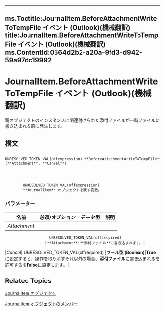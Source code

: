 

---
ms.Toctitle:JournalItem.BeforeAttachmentWriteToTempFile イベント (Outlook)(機械翻訳)
title:JournalItem.BeforeAttachmentWriteToTempFile イベント (Outlook)(機械翻訳)
ms.ContentId:0564d2b2-a20a-9fd3-d942-59a97dc19992
---
# JournalItem.BeforeAttachmentWriteToTempFile イベント (Outlook)(機械翻訳)




親オブジェクトのインスタンスに関連付けられた添付ファイルが一時ファイルに書き込まれる前に発生します。

## 構文

            UNRESOLVED_TOKEN_VAL(offexpression).**BeforeAttachmentWriteToTempFile**(**Attachment**, **Cancel**)




            UNRESOLVED_TOKEN_VAL(offexpression)
            **JournalItem** オブジェクトを表す変数。

### パラメーター

|**名前**|**必須/オプション**|**データ型**|**説明**|
|---|---|---|---|
|*Attachment*|
                        UNRESOLVED_TOKEN_VAL(offrequired)
                      |**Attachment**|**添付ファイル**に書き込まれます。|
|*Cancel*|
                        UNRESOLVED_TOKEN_VAL(offrequired)
                      |**ブール型 (Boolean)**|**True**に設定すると、操作を取り消すそれ以外の場合、**添付ファイル**に書き込まれるを許可するを**False**に設定します。|





## Related Topics

[JournalItem オブジェクト](6e850295-39f9-47b8-e866-9622e9958c69.md)

[JournalItem オブジェクトのメンバー](13a0cd10-44bc-a167-c613-93985f698d95.md)




